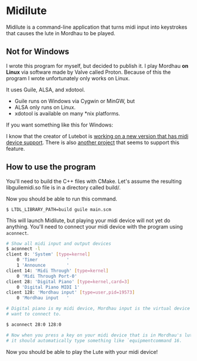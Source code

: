 # Midilute

Midilute is a command-line application that turns midi input into keystrokes
that causes the lute in Mordhau to be played.

## Not for Windows

I wrote this program for myself, but decided to publish it. I play Mordhau **on
Linux** via software made by Valve called Proton. Because of this the program I
wrote unfortunately only works on Linux.

It uses Guile, ALSA, and xdotool.

* Guile runs on Windows via Cygwin or MinGW, but 
* ALSA only runs on Linux.
* xdotool is available on many \*nix platforms.

If you want something like this for Windows:

I know that the creator of Lutebot is [working on a new version that has midi device support](https://mordhau.com/forum/topic/13519/mordhau-lute-bot/?page=10#c182).
There is also [another project](https://github.com/Pygex/LuteController) that seems to support this feature.

## How to use the program

You'll need to build the C++ files with CMake. Let's assume the resulting
libguilemidi.so file is in a directory called build/.

Now you should be able to run this command.

```
$ LTDL_LIBRARY_PATH=build guile main.scm
```

This will launch Midilute, but playing your midi device will not yet do
anything. You'll need to connect your midi device with the program using
`aconnect`.

```sh
# Show all midi input and output devices
$ aconnect -l
client 0: 'System' [type=kernel]
    0 'Timer           '
    1 'Announce        '
client 14: 'Midi Through' [type=kernel]
    0 'Midi Through Port-0'
client 28: 'Digital Piano' [type=kernel,card=3]
    0 'Digital Piano MIDI 1'
client 128: 'Mordhau input' [type=user,pid=19573]
    0 'Mordhau input   '

# Digital piano is my midi device, Mordhau input is the virtual device that we
# want to connect to.

$ aconnect 28:0 128:0

# Now when you press a key on your midi device that is in Mordhau's lute range
# it should automatically type something like `equipmentcommand 16.
```

Now you should be able to play the Lute with your midi device!
